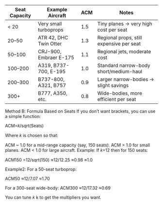 
| Seat Capacity | Example Aircraft             | ACM  | Notes                                      |
|---------------|------------------------------|------|--------------------------------------------|
| < 20          | Very small turboprops       | 1.5  | Tiny planes → very high cost per seat      |
| 20–50         | ATR 42, DHC Twin Otter      | 1.3  | Regional props, still expensive per seat   |
| 50–100        | CRJ-900, Embraer E-175      | 1.1  | Regional jets, moderate cost               |
| 100–200       | A319, B737-700, E-195       | 1.0  | Standard narrow-body short/medium-haul     |
| 200–300       | B737-800, A321, B757        | 0.9  | Larger narrow-bodies → slight savings      |
| 300+          | B777, A350, etc.            | 0.8  | Wide-bodies, more efficient per seat       |



Method B: Formula Based on Seats
If you don’t want brackets, you can use a simple function:

ACM=𝑘/sqrt(Seats)

Where 
𝑘 is chosen so that:

ACM ~ 1.0 for a mid-range capacity (say, 150 seats).
ACM > 1.0 for small planes.
ACM < 1.0 for large aircraft.
Example: 
If 𝑘=12 then for 150 seats:

ACM150
=12/sqrt(150)
≈12/12.25
≈0.98
≈1.0

Example2:
For a 50-seat turboprop:

ACM50
≈12/7.07
≈1.70

For a 300-seat wide-body:
ACM300
≈12/17.32
≈0.69

You can tune 
𝑘
k to get the multipliers you want.
